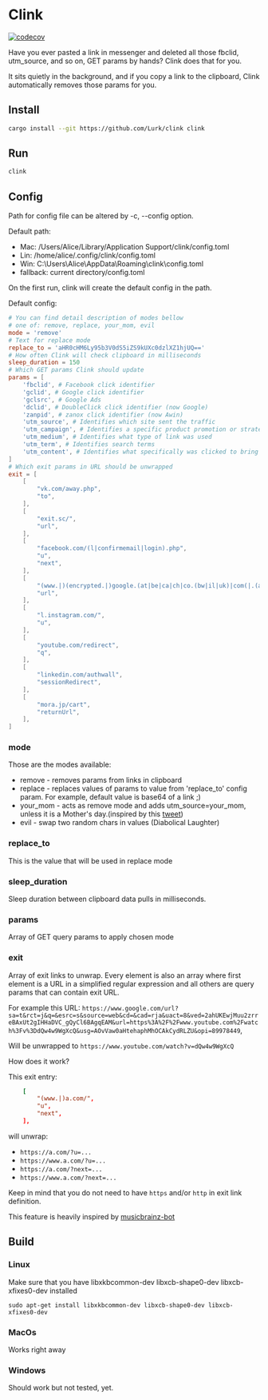 # Clink

[![codecov](https://codecov.io/gh/Lurk/clink/graph/badge.svg?token=8GDMOGEL4C)](https://codecov.io/gh/Lurk/clink)

Have you ever pasted a link in messenger and deleted all those fbclid, utm_source, and so on, GET params by hands? Clink does that for you.

It sits quietly in the background, and if you copy a link to the clipboard, Clink automatically removes those params for you.

## Install

```sh
cargo install --git https://github.com/Lurk/clink clink 
```

## Run

```sh
clink
```

## Config

Path for config file can be altered by -c, --config option.

Default path:
* Mac: /Users/Alice/Library/Application Support/clink/config.toml
* Lin: /home/alice/.config/clink/config.toml
* Win: C:\Users\Alice\AppData\Roaming\clink\config.toml
* fallback: current directory/config.toml


On the first run, clink will create the default config in the path.

Default config:

```toml
# You can find detail description of modes bellow
# one of: remove, replace, your_mom, evil
mode = 'remove' 
# Text for replace mode  
replace_to = 'aHR0cHM6Ly95b3V0dS5iZS9kUXc0dzlXZ1hjUQ==' 
# How often Clink will check clipboard in milliseconds
sleep_duration = 150
# Which GET params Clink should update
params = [
    'fbclid', # Facebook click identifier
    'gclid', # Google click identifier
    'gclsrc', # Google Ads
    'dclid', # DoubleClick click identifier (now Google)
    'zanpid', # zanox click identifier (now Awin)
    'utm_source', # Identifies which site sent the traffic 
    'utm_campaign', # Identifies a specific product promotion or strategic campaign
    'utm_medium', # Identifies what type of link was used
    'utm_term', # Identifies search terms
    'utm_content', # Identifies what specifically was clicked to bring the user to the site
]
# Which exit params in URL should be unwrapped
exit = [
    [
        "vk.com/away.php",
        "to",
    ],
    [
        "exit.sc/",
        "url",
    ],
    [
        "facebook.com/(l|confirmemail|login).php",
        "u",
        "next",
    ],
    [
        "(www.|)(encrypted.|)google.(at|be|ca|ch|co.(bw|il|uk)|com(|.(ar|au|br|eg|tr|tw))|cl|de|dk|es|fr|nl|pl|se)/url",
        "url",
    ],
    [
        "l.instagram.com/",
        "u",
    ],
    [
        "youtube.com/redirect",
        "q",
    ],
    [
        "linkedin.com/authwall",
        "sessionRedirect",
    ],
    [
        "mora.jp/cart",
        "returnUrl",
    ],
] 
```

### mode

Those are the modes available:

* remove - removes params from links in clipboard
* replace - replaces values of params to value from 'replace_to' config param. For example, default value is base64 of a link ;) 
* your_mom - acts as remove mode and adds utm_source=your_mom, unless it is a Mother's day.(inspired by this [tweet](https://twitter.com/ftrain/status/1359138516681314311?s=21))
* evil -  swap two random chars in values (Diabolical Laughter)

### replace_to

This is the value that will be used in replace mode

### sleep_duration

Sleep duration between clipboard data pulls in milliseconds. 


### params

Array of GET query params to apply chosen mode

### exit

Array of exit links to unwrap. Every element is also an array where first element is a URL in a simplified regular
expression and all others are query params that can contain exit URL.

For example this URL: `https://www.google.com/url?sa=t&rct=j&q=&esrc=s&source=web&cd=&cad=rja&uact=8&ved=2ahUKEwjMuu2zrreBAxUt2gIHHaDVC_gQyCl6BAgqEAM&url=https%3A%2F%2Fwww.youtube.com%2Fwatch%3Fv%3DdQw4w9WgXcQ&usg=AOvVaw0aHtehaphMhOCAkCydRLZU&opi=89978449`, 

Will be unwrapped to `https://www.youtube.com/watch?v=dQw4w9WgXcQ`

How does it work? 

This exit entry: 
```toml
    [
        "(www.|)a.com/",
        "u",
        "next",
    ],
```

will unwrap:

* `https://a.com/?u=...`
* `https://www.a.com/?u=...`
* `https://a.com/?next=...`
* `https://www.a.com/?next=...`

Keep in mind that you do not need to have `https` and/or `http` in exit link definition. 

This feature is heavily inspired by [musicbrainz-bot](https://github.com/Freso/musicbrainz-bot/blob/82e37124cdea83f639d133136809fcb898a3ff2b/exit_url_cleanup.py#L19-L38)

## Build

### Linux

Make sure that you have libxkbcommon-dev libxcb-shape0-dev libxcb-xfixes0-dev installed 
```
sudo apt-get install libxkbcommon-dev libxcb-shape0-dev libxcb-xfixes0-dev
```

### MacOs

Works right away

### Windows

Should work but not tested, yet.

